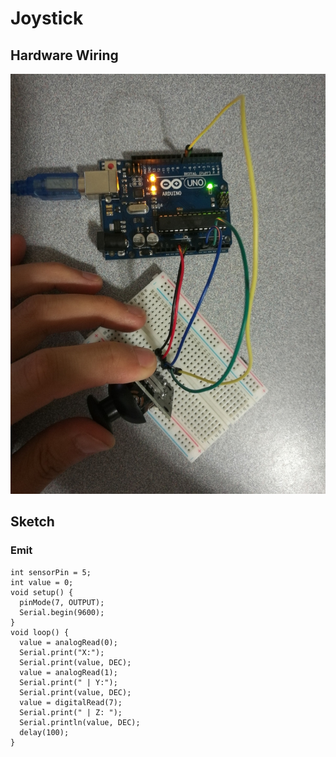 # Joystick

## Hardware Wiring
![Image](../../Examples/sensor-kit-for-arduino/020_joystick.jpg)

## Sketch
### Emit
```
int sensorPin = 5;
int value = 0;
void setup() {
  pinMode(7, OUTPUT);
  Serial.begin(9600);
}
void loop() {
  value = analogRead(0);
  Serial.print("X:");
  Serial.print(value, DEC);
  value = analogRead(1);
  Serial.print(" | Y:");
  Serial.print(value, DEC);
  value = digitalRead(7);
  Serial.print(" | Z: ");
  Serial.println(value, DEC);
  delay(100);
}
```
